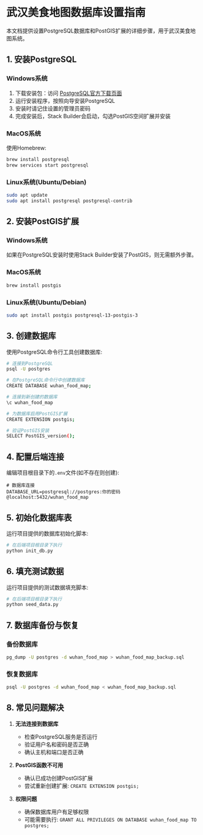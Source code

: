 # 武汉美食地图数据库设置指南

本文档提供设置PostgreSQL数据库和PostGIS扩展的详细步骤，用于武汉美食地图系统。

## 1. 安装PostgreSQL

### Windows系统

1. 下载安装包：访问 [PostgreSQL官方下载页面](https://www.postgresql.org/download/windows/)
2. 运行安装程序，按照向导安装PostgreSQL
3. 安装时请记住设置的管理员密码
4. 完成安装后，Stack Builder会启动，勾选PostGIS空间扩展并安装

### MacOS系统

使用Homebrew:
```bash
brew install postgresql
brew services start postgresql
```

### Linux系统(Ubuntu/Debian)

```bash
sudo apt update
sudo apt install postgresql postgresql-contrib
```

## 2. 安装PostGIS扩展

### Windows系统

如果在PostgreSQL安装时使用Stack Builder安装了PostGIS，则无需额外步骤。

### MacOS系统

```bash
brew install postgis
```

### Linux系统(Ubuntu/Debian)

```bash
sudo apt install postgis postgresql-13-postgis-3
```

## 3. 创建数据库

使用PostgreSQL命令行工具创建数据库:

```bash
# 连接到PostgreSQL
psql -U postgres

# 在PostgreSQL命令行中创建数据库
CREATE DATABASE wuhan_food_map;

# 连接到新创建的数据库
\c wuhan_food_map

# 为数据库启用PostGIS扩展
CREATE EXTENSION postgis;

# 验证PostGIS安装
SELECT PostGIS_version();
```

## 4. 配置后端连接

编辑项目根目录下的`.env`文件(如不存在则创建):

```
# 数据库连接
DATABASE_URL=postgresql://postgres:你的密码@localhost:5432/wuhan_food_map
```

## 5. 初始化数据库表

运行项目提供的数据库初始化脚本:

```bash
# 在后端项目根目录下执行
python init_db.py
```

## 6. 填充测试数据

运行项目提供的测试数据填充脚本:

```bash
# 在后端项目根目录下执行
python seed_data.py
```

## 7. 数据库备份与恢复

### 备份数据库

```bash
pg_dump -U postgres -d wuhan_food_map > wuhan_food_map_backup.sql
```

### 恢复数据库

```bash
psql -U postgres -d wuhan_food_map < wuhan_food_map_backup.sql
```

## 8. 常见问题解决

1. **无法连接到数据库**
   - 检查PostgreSQL服务是否运行
   - 验证用户名和密码是否正确
   - 确认主机和端口是否正确

2. **PostGIS函数不可用**
   - 确认已成功创建PostGIS扩展
   - 尝试重新创建扩展: `CREATE EXTENSION postgis;`

3. **权限问题**
   - 确保数据库用户有足够权限
   - 可能需要执行: `GRANT ALL PRIVILEGES ON DATABASE wuhan_food_map TO postgres;` 